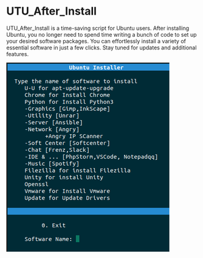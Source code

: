 # UTU_After_Install
UTU_After_Install is  a time-saving script for Ubuntu users. After installing Ubuntu, you no longer need to spend time writing a bunch of code to set up your desired software packages. You can effortlessly install a variety of essential software in just a few clicks. Stay tuned for updates and additional features.

![Menu](software/menu.png)

